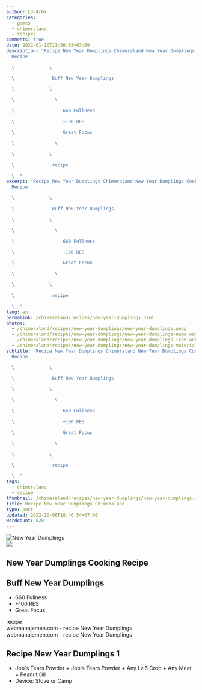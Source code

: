```yaml
---
author: L3n4r0x
categories:
  - games
  - chimeraland
  - recipes
comments: true
date: 2022-01-10T21:56:03+07:00
description: "Recipe New Year Dumplings Chimeraland New Year Dumplings Cooking
  Recipe

  \             \ 

  \              Buff New Year Dumplings

  \             \ 

  \               \ 

  \                  660 Fullness

  \                  +100 RES

  \                  Great Focus

  \               \ 

  \             \ 

  \              recipe

  \  "
excerpt: "Recipe New Year Dumplings Chimeraland New Year Dumplings Cooking
  Recipe

  \             \ 

  \              Buff New Year Dumplings

  \             \ 

  \               \ 

  \                  660 Fullness

  \                  +100 RES

  \                  Great Focus

  \               \ 

  \             \ 

  \              recipe

  \  "
lang: en
permalink: /chimeraland/recipes/new-year-dumplings.html
photos:
  - /chimeraland/recipes/new-year-dumplings/new-year-dumplings.webp
  - /chimeraland/recipes/new-year-dumplings/new-year-dumplings-name.webp
  - /chimeraland/recipes/new-year-dumplings/new-year-dumplings-icon.webp
  - /chimeraland/recipes/new-year-dumplings/new-year-dumplings-material.webp
subtitle: "Recipe New Year Dumplings Chimeraland New Year Dumplings Cooking
  Recipe

  \             \ 

  \              Buff New Year Dumplings

  \             \ 

  \               \ 

  \                  660 Fullness

  \                  +100 RES

  \                  Great Focus

  \               \ 

  \             \ 

  \              recipe

  \  "
tags:
  - chimeraland
  - recipe
thumbnail: /chimeraland/recipes/new-year-dumplings/new-year-dumplings.webp
title: Recipe New Year Dumplings Chimeraland
type: post
updated: 2022-10-06T18:46:54+07:00
wordcount: 828
---
```


<link
  rel="stylesheet"
  href="https://rawcdn.githack.com/dimaslanjaka/Web-Manajemen/870a349/css/bootstrap-5-3-0-alpha3-wrapper.css"
/>
<section id="bootstrap-wrapper">
  <div data-bs-theme="dark">
    <div class="card mb-2">
      <div class="card-body">
        <div class="row g-0">
          <div class="col-sm-4 position-relative mb-2">
            <img
              src="https://www.webmanajemen.com/chimeraland/recipes/new-year-dumplings/new-year-dumplings-material.webp"
              class="card-img fit-cover w-100 h-100"
              alt="New Year Dumplings"
              data-fancybox="true"
            />
          </div>
          <div class="col-sm-8 mb-2">
            <div class="card-body">
              <div class="d-flex flex-row align-items-center mb-3">
                <img
                  class="d-inline-block me-2"
                  src="https://www.webmanajemen.com/chimeraland/recipes/new-year-dumplings/new-year-dumplings-icon.webp"
                  width="auto"
                  height="auto"
                  style="vertical-align: middle"
                />
                <h2 class="fs-5">New Year Dumplings Cooking Recipe</h2>
              </div>
              <h2 class="card-title fs-5">Buff New Year Dumplings</h2>
              <div class="card-text">
                <ul>
                  <li>660 Fullness</li>
                  <li>+100 RES</li>
                  <li>Great Focus</li>
                </ul>
              </div>
              <span class="badge rounded-pill">recipe</span>
            </div>
            <div class="card-footer text-end text-muted mt-auto">
              webmanajemen.com - recipe New Year Dumplings
            </div>
          </div>
        </div>
      </div>
      <div class="card-footer text-end text-muted">
        webmanajemen.com - recipe New Year Dumplings
      </div>
    </div>
    <div class="row mb-2">
      <div class="col-12 col-lg-6 recipe-item mb-2">
        <div class="card">
          <div class="card-body">
            <h2 class="card-title fs-5">Recipe New Year Dumplings 1</h2>
            <div class="card-text">
              <ul>
                <li>
                  Job&#x27;s Tears Powder<span> + </span>Job&#x27;s Tears
                  Powder<span> + </span>Any Lv.6 Crop<span> + </span>Any
                  Meat<span> + </span>Peanut Oil
                </li>
                <li>Device: Stove or Camp</li>
              </ul>
            </div>
          </div>
        </div>
      </div>
    </div>
  </div>
</section>